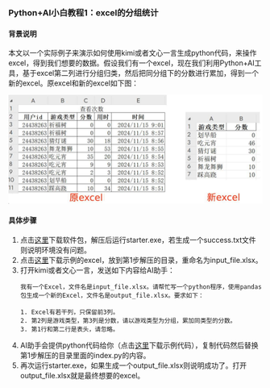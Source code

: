 ### Python+AI小白教程1：excel的分组统计

#### 背景说明
本文以一个实际例子来演示如何使用kimi或者文心一言生成python代码，来操作excel，得到我们想要的数据。假设我们有一个excel，现在我们利用Python+AI工具，基于excel第二列进行分组归类，然后把同分组下的分数进行累加，得到一个新的excel。原excel和新的excel如下图：

![](../python-ai/example01.png)

#### 具体步骤
1. 点击[这里](https://static-621585.oss-cn-beijing.aliyuncs.com/python-ai/2025-01-06-14.rar)下载软件包，解压后运行starter.exe，若生成一个success.txt文件则说明环境没有问题。
2. 点击[这里](../python-ai/example01.xlsx)下载示例的excel，放到第1步解压的目录，重命名为input_file.xlsx。
3. 打开kimi或者文心一言，发送如下内容给AI助手：
    ```
    我有一个Excel，文件名是input_file.xlsx。请帮忙写一个python程序，使用pandas包生成一个新的Excel，文件名是output_file.xlsx。要求如下：
    
    1. Excel有若干列，只保留前3列。
    2. 第2列是游戏类型，第3列是分数，请以游戏类型为分组，累加同类型的分数。
    3. 第1行和第二行是表头，请忽略。
    ```
4. AI助手会提供python代码给你（点击[这里](../python-ai/example01.py)下载示例代码），复制代码然后替换第1步解压的目录里面的index.py的内容。
5. 再次运行starter.exe，如果生成一个output_file.xlsx则说明成功了。打开output_file.xlsx就是最终想要的excel。